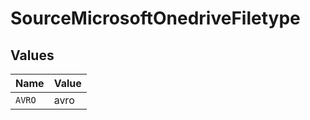 # SourceMicrosoftOnedriveFiletype


## Values

| Name   | Value  |
| ------ | ------ |
| `AVRO` | avro   |